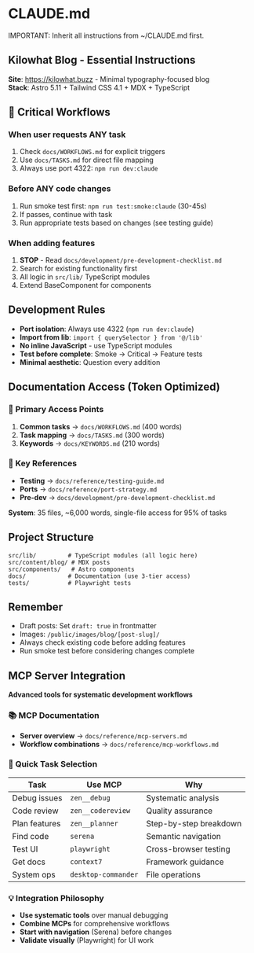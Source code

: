 # CLAUDE.md

IMPORTANT: Inherit all instructions from ~/CLAUDE.md first.

## Kilowhat Blog - Essential Instructions

**Site**: https://kilowhat.buzz - Minimal typography-focused blog  
**Stack**: Astro 5.11 + Tailwind CSS 4.1 + MDX + TypeScript

## 🚨 Critical Workflows

### When user requests ANY task
1. Check `docs/WORKFLOWS.md` for explicit triggers
2. Use `docs/TASKS.md` for direct file mapping
3. Always use port 4322: `npm run dev:claude`

### Before ANY code changes
1. Run smoke test first: `npm run test:smoke:claude` (30-45s)
2. If passes, continue with task
3. Run appropriate tests based on changes (see testing guide)

### When adding features
1. **STOP** - Read `docs/development/pre-development-checklist.md`
2. Search for existing functionality first
3. All logic in `src/lib/` TypeScript modules
4. Extend BaseComponent for components

## Development Rules
- **Port isolation**: Always use 4322 (`npm run dev:claude`)
- **Import from lib**: `import { querySelector } from '@/lib'`
- **No inline JavaScript** - use TypeScript modules
- **Test before complete**: Smoke → Critical → Feature tests
- **Minimal aesthetic**: Question every addition

## Documentation Access (Token Optimized)

### 🎯 Primary Access Points
1. **Common tasks** → `docs/WORKFLOWS.md` (400 words)
2. **Task mapping** → `docs/TASKS.md` (300 words)  
3. **Keywords** → `docs/KEYWORDS.md` (210 words)

### 📁 Key References
- **Testing** → `docs/reference/testing-guide.md`
- **Ports** → `docs/reference/port-strategy.md`
- **Pre-dev** → `docs/development/pre-development-checklist.md`

**System**: 35 files, ~6,000 words, single-file access for 95% of tasks

## Project Structure
```
src/lib/         # TypeScript modules (all logic here)
src/content/blog/ # MDX posts
src/components/   # Astro components
docs/            # Documentation (use 3-tier access)
tests/           # Playwright tests
```

## Remember
- Draft posts: Set `draft: true` in frontmatter
- Images: `/public/images/blog/[post-slug]/`
- Always check existing code before adding features
- Run smoke test before considering changes complete

## MCP Server Integration

**Advanced tools for systematic development workflows**

### 📚 MCP Documentation
- **Server overview** → `docs/reference/mcp-servers.md`
- **Workflow combinations** → `docs/reference/mcp-workflows.md`

### 🎯 Quick Task Selection
| Task | Use MCP | Why |
|------|---------|-----|
| Debug issues | `zen__debug` | Systematic analysis |
| Code review | `zen__codereview` | Quality assurance |
| Plan features | `zen__planner` | Step-by-step breakdown |
| Find code | `serena` | Semantic navigation |
| Test UI | `playwright` | Cross-browser testing |
| Get docs | `context7` | Framework guidance |
| System ops | `desktop-commander` | File operations |

### 💡 Integration Philosophy
- **Use systematic tools** over manual debugging
- **Combine MCPs** for comprehensive workflows  
- **Start with navigation** (Serena) before changes
- **Validate visually** (Playwright) for UI work